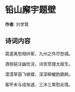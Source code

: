 # 铅山廨宇题壁

**作者**: 刘学箕

## 诗词内容

莫遣离愁相绊萦，九州之外尽愁城。

酒频挹注幽忧浣，诗苦冥搜太瘦生。

漠漠草茵飞蛱蝶，深深柳幄韵鹂鹒。

客怀未与成匆遽，三沐三熏慰此情。

